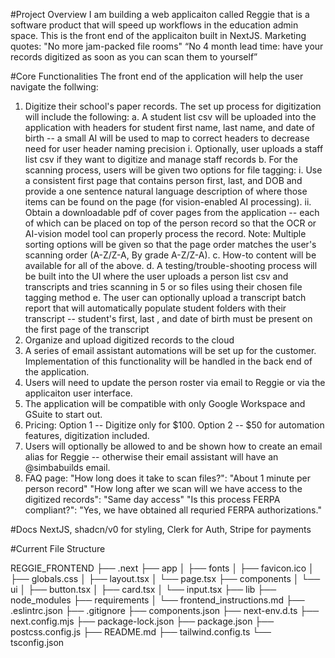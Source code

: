 #Project Overview
I am building a web applicaiton called Reggie that is a software product that will speed up workflows in the education admin space.
This is the front end of the applicaiton built in NextJS.
Marketing quotes:
"No more jam-packed file rooms"
“No 4 month lead time: have your records digitized as soon as you can scan them to yourself”


#Core Functionalities
The front end of the application will help the user navigate the follwing:
1. Digitize their school's paper records.  The set up process for digitization will include the following:
    a. A student list csv will be uploaded into the application with headers for student first name, last name, and date of birth -- a small AI will be used to map to correct headers to decrease need for user header naming precision
        i. Optionally, user uploads a staff list csv if they want to digitize and manage staff records
    b. For the scanning process, users will be given two options for file tagging:
        i. Use a consistent first page that contains person first, last, and DOB and provide a one sentence natural language description of where those items can be found on the page (for vision-enabled AI processing).
        ii. Obtain a downloadable pdf of cover pages from the application -- each of which can be placed on top of the person record so that the OCR or AI-vision model tool can properly process the record.  Note: Multiple sorting options will be given so that the page order matches the user's scanning order (A-Z/Z-A, By grade A-Z/Z-A).
    c. How-to content will be available for all of the above.
    d. A testing/trouble-shooting process will be built into the UI where the user uploads a person list csv and transcripts and tries scanning in 5 or so files using their chosen file tagging method
    e. The user can optionally upload a transcript batch report that will automatically populate student folders with their transcript -- student's first, last , and date of birth must be present on the first page of the transcript
2. Organize and upload digitized records to the cloud
3. A series of email assistant automations will be set up for the customer.  Implementation of this functionality will be handled in the back end of the application.
4. Users will need to update the person roster via email to Reggie or via the applicaiton user interface.
5. The application will be compatible with only Google Workspace and GSuite to start out.
6. Pricing: Option 1 -- Digitize only for $100.  Option 2 -- $50 for automation features, digitization included.
7. Users will optionally be allowed to and be shown how to create an email alias for Reggie -- otherwise their email assistant will have an @simbabuilds email.
8. FAQ page: 
    "How long does it take to scan files?":  "About 1 minute per person record"
    "How long after we scan will we have access to the digitized records": "Same day access"
    "Is this process FERPA compliant?":  "Yes, we have obtained all requried FERPA authorizations."



#Docs
NextJS, shadcn/v0 for styling, Clerk for Auth, Stripe for payments


#Current File Structure

REGGIE_FRONTEND
├── .next
├── app
│   ├── fonts
│   ├── favicon.ico
│   ├── globals.css
│   ├── layout.tsx
│   └── page.tsx
├── components
│   └── ui
│       ├── button.tsx
│       ├── card.tsx
│       └── input.tsx
├── lib
├── node_modules
├── requirements
│   └── frontend_instructions.md
├── .eslintrc.json
├── .gitignore
├── components.json
├── next-env.d.ts
├── next.config.mjs
├── package-lock.json
├── package.json
├── postcss.config.js
├── README.md
├── tailwind.config.ts
└── tsconfig.json